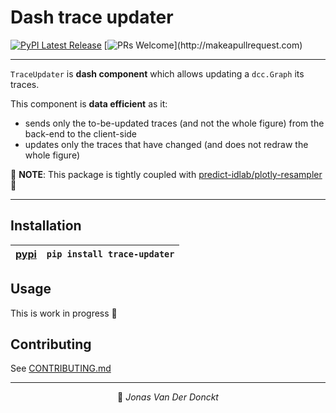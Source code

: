 # Dash trace updater

[![PyPI Latest Release](https://img.shields.io/pypi/v/trace-updater.svg)](https://pypi.org/project/trace-updater/)
[![PRs Welcome](https://img.shields.io/badge/PRs-welcome-brightgreen.svg?)](http://makeapullrequest.com)
<!-- [![support-version](https://img.shields.io/pypi/pyversions/trace-updater)](https://img.shields.io/pypi/pyversions/trace-updater)
[![Downloads](https://pepy.tech/badge/trace-updater)](https://pepy.tech/project/trace-updater) -->

---

`TraceUpdater` is **dash component** which allows updating a `dcc.Graph` its traces.  

This component is **data efficient** as it:
- sends only the to-be-updated traces (and not the whole figure) from the back-end to the client-side
- updates only the traces that have changed (and does not redraw the whole figure)

🚨 **NOTE**: This package is tightly coupled with [predict-idlab/plotly-resampler](https://github.com/predict-idlab/plotly-resampler) 🚨

---

## Installation

| [pypi](https://pypi.org/project/trace-updater/) | `pip install trace-updater` |
| ---- | ---- |

## Usage

This is work in progress 🚧 

## Contributing

See [CONTRIBUTING.md](./CONTRIBUTING.md)

---

<p align="center">
👤 <i>Jonas Van Der Donckt</i>
</p>
